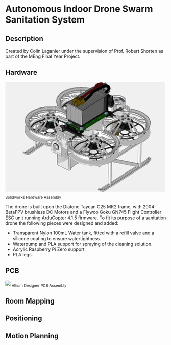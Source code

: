# Autonomous Indoor Drone Swarm Sanitation System

## Description  

Created by Colin Laganier under the supervision of Prof. Robert Shorten as part of the MEng Final Year Project. 

## Hardware

<img src="./Hardware/solidwork_hardware.jpg" width="500">
<sub>Solidworks Hardware Assembly</sub>
<!-- &nbsp; -->
 
The drone is built upon the Diatone Taycan C25 MK2 frame, with 2004 BetaFPV brushless DC Motors and a Flywoo Goku GN745 Flight Controller ESC unit running ArduCopter 4.1.5 firmware. To fit its purpose of a sanitation drone the following pieces were designed and added:
* Transparent Nylon 100mL Water tank, fitted with a refill valve and a silicone coating to ensure watertightness.
* Waterpump and PLA support for spraying of the cleaning solution.
* Acrylic Raspberry Pi Zero support.
* PLA legs.  

## PCB

<img src="./PCB/PCB_render.jpg" width="500">
<sub>Altium Designer PCB Assembly</sub>

## Room Mapping

## Positioning

## Motion Planning
